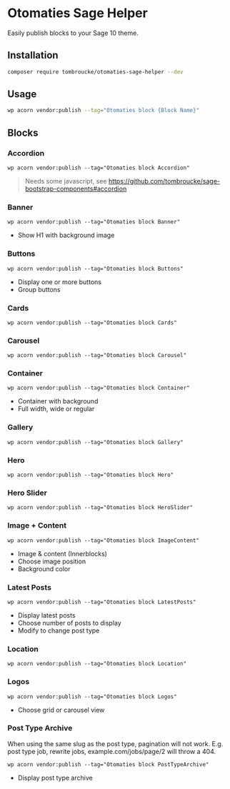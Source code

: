 # Otomaties Sage Helper
Easily publish blocks to your Sage 10 theme.

## Installation

```sh
composer require tombroucke/otomaties-sage-helper --dev
```

## Usage
```sh
wp acorn vendor:publish --tag="Otomaties block {Block Name}"
```

## Blocks

### Accordion

`wp acorn vendor:publish --tag="Otomaties block Accordion"`
> Needs some javascript, see https://github.com/tombroucke/sage-bootstrap-components#accordion

### Banner

`wp acorn vendor:publish --tag="Otomaties block Banner"`

- Show H1 with background image

### Buttons

`wp acorn vendor:publish --tag="Otomaties block Buttons"`

- Display one or more buttons
- Group buttons

### Cards

`wp acorn vendor:publish --tag="Otomaties block Cards"`

### Carousel

`wp acorn vendor:publish --tag="Otomaties block Carousel"`

### Container

`wp acorn vendor:publish --tag="Otomaties block Container"`

- Container with background
- Full width, wide or regular

### Gallery

`wp acorn vendor:publish --tag="Otomaties block Gallery"`

### Hero

`wp acorn vendor:publish --tag="Otomaties block Hero"`

### Hero Slider

`wp acorn vendor:publish --tag="Otomaties block HeroSlider"`

### Image + Content

`wp acorn vendor:publish --tag="Otomaties block ImageContent"`

- Image & content (Innerblocks)
- Choose image position
- Background color

### Latest Posts

`wp acorn vendor:publish --tag="Otomaties block LatestPosts"`

- Display latest posts
- Choose number of posts to display
- Modify to change post type

### Location

`wp acorn vendor:publish --tag="Otomaties block Location"`

### Logos

`wp acorn vendor:publish --tag="Otomaties block Logos"`

- Choose grid or carousel view

### Post Type Archive

When using the same slug as the post type, pagination will not work. E.g. post type job, rewrite jobs, example.com/jobs/page/2 will throw a 404.

`wp acorn vendor:publish --tag="Otomaties block PostTypeArchive"`

- Display post type archive
